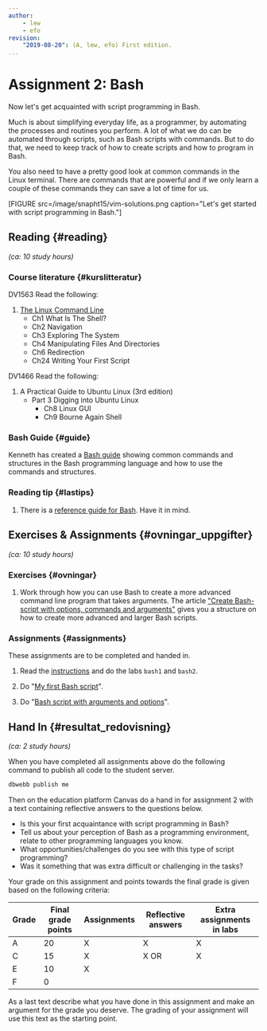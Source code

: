 ```yaml
---
author:
    - lew
    - efo
revision:
    "2019-08-20": (A, lew, efo) First edition.
...
```

Assignment 2: Bash
==================================

Now let's get acquainted with script programming in Bash.

Much is about simplifying everyday life, as a programmer, by automating the processes and routines you perform. A lot of what we do can be automated through scripts, such as Bash scripts with commands. But to do that, we need to keep track of how to create scripts and how to program in Bash.

You also need to have a pretty good look at common commands in the Linux terminal. There are commands that are powerful and if we only learn a couple of these commands they can save a lot of time for us.

<!--more-->

[FIGURE src=/image/snapht15/vim-solutions.png caption="Let's get started with script programming in Bash."]


<!-- <small><i>(Detta är instruktionen för kursmomentet och omfattar det som skall göras inom ramen för kursmomentet. Momentet omfattar cirka **20 studietimmar** inklusive läsning, arbete med övningar och uppgifter, felsökning, problemlösning, redovisning och eftertanke. Läs igenom hela kursmomentet innan du börjar jobba. Om möjligt -- planera och prioritera var du vill lägga tiden.)</i></small> -->



Reading  {#reading}
---------------------------------

*(ca: 10 study hours)*


### Course literature  {#kurslitteratur}

DV1563 Read the following:

1. [The Linux Command Line](kunskap/boken-the-linux-command-line)
    * Ch1 What Is The Shell?
    * Ch2 Navigation
    * Ch3 Exploring The System
    * Ch4 Manipulating Files And Directories
    * Ch6 Redirection
    * Ch24 Writing Your First Script

DV1466 Read the following:

1. A Practical Guide to Ubuntu Linux (3rd edition)
    * Part 3 Digging into Ubuntu Linux
        * Ch8 Linux GUI
        * Ch9 Bourne Again Shell



### Bash Guide {#guide}

Kenneth has created a [Bash guide](guide/get-started-with-bash) showing common commands and structures in the Bash programming language and how to use the commands and structures.



<!--
### Video  {#video}

Titta på följande:

1. Till kursen finns en videoserie, "[linux](https://www.youtube.com/playlist?list=PLKtP9l5q3ce_AGc9pBgaXFEQGjyFJe7XJ)", kika på de videor som börjar på 3. -->



### Reading tip {#lastips}

1. There is a [reference guide for Bash](http://www.gnu.org/software/bash/manual/bashref.html). Have it in mind.



Exercises & Assignments {#ovningar_uppgifter}
-------------------------------------------

*(ca: 10 study hours)*



### Exercises {#ovningar}

1. Work through how you can use Bash to create a more advanced command line program that takes arguments. The article ["Create Bash-script with options, commands and arguments"](kunskap/create-bash-script-with-options-commands-and-arguments) gives you a structure on how to create more advanced and larger Bash scripts.



### Assignments {#assignments}

These assignments are to be completed and handed in.

1. Read the [instructions](uppgift/unix-lab) and do the labs `bash1` and `bash2`.

1. Do "[My first Bash script](uppgift/my-first-bash-script)".

1. Do "[Bash script with arguments and options](uppgift/bash-options-command-arguments)".



Hand In {#resultat_redovisning}
-----------------------------------------------

*(ca: 2 study hours)*

When you have completed all assignments above do the following command to publish all code to the student server.

```bash
dbwebb publish me
```

Then on the education platform Canvas do a hand in for assignment 2 with a text containing reflective answers to the questions below.

* Is this your first acquaintance with script programming in Bash?
* Tell us about your perception of Bash as a programming environment, relate to other programming languages ​​you know.
* What opportunities/challenges do you see with this type of script programming?
* Was it something that was extra difficult or challenging in the tasks?

Your grade on this assignment and points towards the final grade is given based on the following criteria:

| Grade | Final grade points | Assignments | Reflective answers | Extra assignments in labs |
|-------|----------|------|------ |------|
| A     | 20       | X    | X     | X
| C     | 15       | X    | X  OR | X
| E     | 10       | X    |       |
| F     | 0        |      |       |

As a last text describe what you have done in this assignment and make an argument for the grade you deserve. The grading of your assignment will use this text as the starting point.
